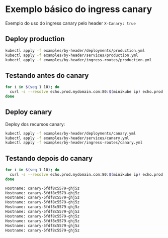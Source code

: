 # Exemplo básico do ingress canary

Exemplo do uso do ingress canary pelo header `X-Canary: true`

## Deploy production

```bash
kubectl apply -f examples/by-header/deployments/production.yml
kubectl apply -f examples/by-header/services/production.yml
kubectl apply -f examples/by-header/ingress-routes/production.yml
```

## Testando antes do canary

```bash
for i in $(seq 1 10); do
  curl -s --resolve echo.prod.mydomain.com:80:$(minikube ip) echo.prod.mydomain.com | grep "Hostname"
done
```

## Deploy canary

Deploy dos recursos canary:

```bash
kubectl apply -f examples/by-header/deployments/canary.yml
kubectl apply -f examples/by-header/services/canary.yml
kubectl apply -f examples/by-header/ingress-routes/canary.yml
```

## Testando depois do canary

```bash
for i in $(seq 1 10); do
  curl -s --resolve echo.prod.mydomain.com:80:$(minikube ip) echo.prod.mydomain.com -H "X-Canary: true" | grep "Hostname"
done

Hostname: canary-5fdf8c5579-ghj5z
Hostname: canary-5fdf8c5579-ghj5z
Hostname: canary-5fdf8c5579-ghj5z
Hostname: canary-5fdf8c5579-ghj5z
Hostname: canary-5fdf8c5579-ghj5z
Hostname: canary-5fdf8c5579-ghj5z
Hostname: canary-5fdf8c5579-ghj5z
Hostname: canary-5fdf8c5579-ghj5z
Hostname: canary-5fdf8c5579-ghj5z
Hostname: canary-5fdf8c5579-ghj5z
```
